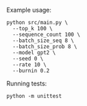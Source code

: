 Example usage:

```
python src/main.py \
  --top_k 100 \
  --sequence_count 100 \
  --batch_size_seq 8 \
  --batch_size_prob 8 \
  --model gpt2 \
  --seed 0 \
  --rate 10 \
  --burnin 0.2
```

Running tests:
```
python -m unittest
```
